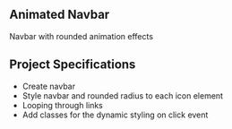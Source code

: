 ## Animated Navbar

Navbar with rounded animation effects

## Project Specifications

- Create navbar
- Style navbar and rounded radius to each icon element
- Looping through links
- Add classes for the dynamic styling on click event
